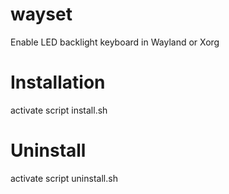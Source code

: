 # wayset
Enable LED backlight keyboard in Wayland or Xorg
# Installation
activate script install.sh
# Uninstall
activate script uninstall.sh
